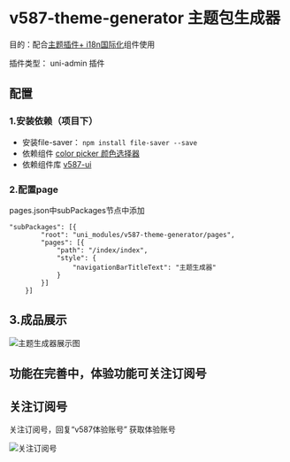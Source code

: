 # v587-theme-generator 主题包生成器

目的：配合[主题插件+ i18n国际化](https://ext.dcloud.net.cn/plugin?id=4227)组件使用

插件类型： uni-admin 插件

## 配置

### 1.安装依赖（项目下）
+ 安装file-saver：   `npm install file-saver --save`
+ 依赖组件 [color picker 颜色选择器](https://ext.dcloud.net.cn/plugin?id=4298)
+ 依赖组件库 [v587-ui](https://ext.dcloud.net.cn/plugin?name=v587-ui)

### 2.配置page

pages.json中subPackages节点中添加

```
"subPackages": [{
		"root": "uni_modules/v587-theme-generator/pages",
		"pages": [{
			"path": "/index/index",
			"style": {
				"navigationBarTitleText": "主题生成器"
			}
		}]
	}]

```

## 3.成品展示

![主题生成器展示图](https://vkceyugu.cdn.bspapp.com/VKCEYUGU-78a67da8-ae76-4f35-8fee-dac7cb24bcd4/ac4337a3-66ac-41e3-8753-6ff52f0675c1.gif)

## 功能在完善中，体验功能可关注订阅号

## 关注订阅号

关注订阅号，回复“v587体验账号” 获取体验账号

![关注订阅号](https://vkceyugu.cdn.bspapp.com/VKCEYUGU-aeeaeb50-6081-4de4-b6ab-d4b54fca38bf/00aa4a73-04b4-4b1a-b6d1-161a2781ec88.jpg)

